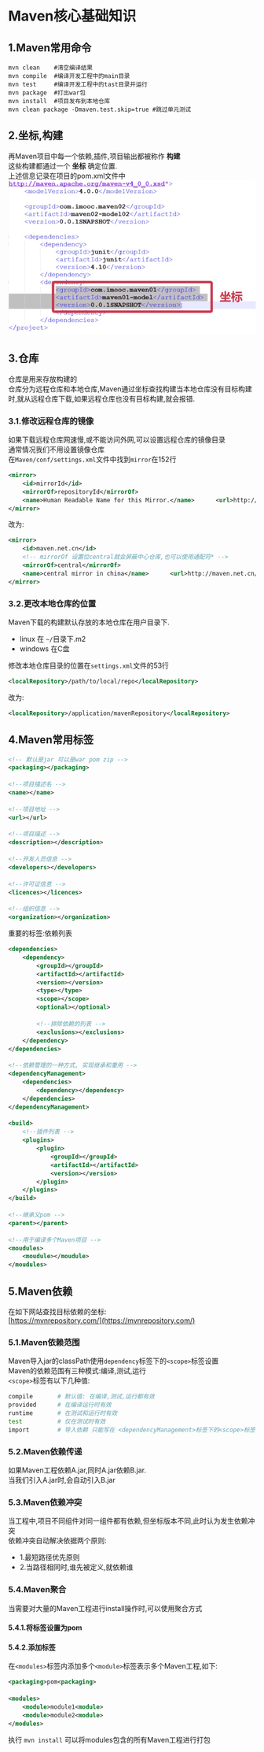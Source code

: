 # Maven核心基础知识

## 1.Maven常用命令
```shell
mvn clean    #清空编译结果
mvn compile  #编译开发工程中的main目录
mvn test     #编译开发工程中的tast目录并运行
mvn package  #打出war包
mvn install  #项目发布到本地仓库
mvn clean package -Dmaven.test.skip=true #跳过单元测试
```

## 2.坐标,构建
再Maven项目中每一个依赖,插件,项目输出都被称作 **构建** <br>
这些构建都通过一个 **坐标** 确定位置.<br>
上述信息记录在项目的pom.xml文件中<br>
![fail](img/3.1.PNG)<br>

## 3.仓库
仓库是用来存放构建的<br>
仓库分为远程仓库和本地仓库,Maven通过坐标查找构建当本地仓库没有目标构建时,就从远程仓库下载,如果远程仓库也没有目标构建,就会报错.<br>

### 3.1.修改远程仓库的镜像
如果下载远程仓库网速慢,或不能访问外网,可以设置远程仓库的镜像目录<br>
通常情况我们不用设置镜像仓库<br>
在``Maven/conf/settings.xml``文件中找到``mirror``在152行<br>
```xml
<mirror>
    <id>mirrorId</id>
    <mirrorOf>repositoryId</mirrorOf>
    <name>Human Readable Name for this Mirror.</name>      <url>http://my.repository.com/repo/path</url>
</mirror>
```
改为:<br>
```xml
<mirror>
    <id>maven.net.cn</id>
    <!-- mirrorOf 设置位central就会屏蔽中心仓库,也可以使用通配符* -->
    <mirrorOf>central</mirrorOf>
    <name>central mirror in china</name>      <url>http://maven.net.cn/content/group/public</url>
</mirror>
```

### 3.2.更改本地仓库的位置
Maven下载的构建默认存放的本地仓库在用户目录下.<br>
- linux 在 ``~/``目录下.m2
- windows 在C盘

修改本地仓库目录的位置在``settings.xml``文件的53行<br>
```xml
<localRepository>/path/to/local/repo</localRepository>
```
改为:<br>
```xml
<localRepository>/application/mavenRepository</localRepository>
```

## 4.Maven常用标签
```xml
<!-- 默认是jar 可以是war pom zip -->
<packaging></packaging>

<!--项目描述名 -->
<name></name>

<!--项目地址 -->
<url></url>

<!--项目描述 -->
<description></description>

<!--开发人员信息 -->
<developers></developers>

<!--许可证信息 -->
<licences></licences>

<!--组织信息 -->
<organization></organization>
```
重要的标签:依赖列表<br>
```xml
<dependencies>
    <dependency>
        <groupId></groupId>
        <artifactId></artifactId>
        <version></version>
        <type></type>
        <scope></scope>
        <optional></optional>

        <!--排除依赖的列表 -->
        <exclusions></exclusions>
    </dependency>
</dependencies>

<!--依赖管理的一种方式, 实现继承和重用 -->
<dependencyManagement>
    <dependencies>
        <dependency></dependency>
    </dependencies>
</dependencyManagement>

<build>
    <!--插件列表 -->
    <plugins>
        <plugin>
            <groupId></groupId>
            <artifactId></artifactId>
            <version></version>
        </plugin>
    </plugins>
</build>

<!--继承父pom -->
<parent></parent>

<!--用于编译多个Maven项目 -->
<moudules>
    <moudule></moudule>
</moudules>
```

## 5.Maven依赖
在如下网站查找目标依赖的坐标:<br>
[https://mvnrepository.com/](https://mvnrepository.com/)<br>

### 5.1.Maven依赖范围
Maven导入jar的classPath使用``dependency``标签下的``<scope>``标签设置<br>
Maven的依赖范围有三种模式:编译,测试,运行<br>
``<scope>``标签有以下几种值:<br>
```sh
compile       # 默认值: 在编译,测试,运行都有效
provided      # 在编译运行时有效
runtime       # 在测试和运行时有效
test          # 仅在测试时有效
import        # 导入依赖 只能写在 <dependencyManagement>标签下的<scope>标签中
```

### 5.2.Maven依赖传递
如果Maven工程依赖A.jar,同时A.jar依赖B.jar.<br>
当我们引入A.jar时,会自动引入B.jar<br>

### 5.3.Maven依赖冲突
当工程中,项目不同组件对同一组件都有依赖,但坐标版本不同,此时认为发生依赖冲突<br>
依赖冲突自动解决依据两个原则:<br>
- 1.最短路径优先原则
- 2.当路径相同时,谁先被定义,就依赖谁

### 5.4.Maven聚合
当需要对大量的Maven工程进行install操作时,可以使用聚合方式<br>
#### 5.4.1.将<packaging>标签设置为pom

#### 5.4.2.添加<modules>标签
在``<modules>``标签内添加多个``<module>``标签表示多个Maven工程,如下:<br>
```xml
<packaging>pom<packaging>

<modules>
    <module>module1<module>
    <module>module2<module>
</modules>
```
执行 ``mvn install`` 可以将modules包含的所有Maven工程进行打包<br>